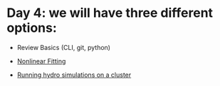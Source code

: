 # Day 4: we will have three different options:

- Review Basics (CLI, git, python)

- [Nonlinear Fitting](review_basics/readme.md)

- [Running hydro simulations on a cluster](running_hydro_sims/readme.md)


